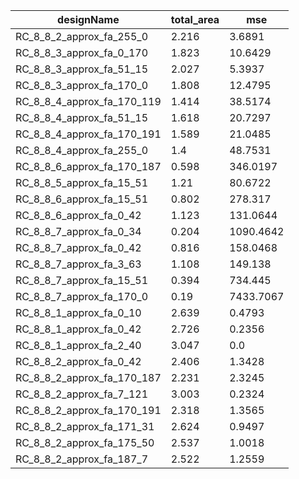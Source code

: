 | designName                 | total_area | mse       |
| -------------------------- | ---------- | --------- |
| RC_8_8_2_approx_fa_255_0   | 2.216      | 3.6891    |
| RC_8_8_3_approx_fa_0_170   | 1.823      | 10.6429   |
| RC_8_8_3_approx_fa_51_15   | 2.027      | 5.3937    |
| RC_8_8_3_approx_fa_170_0   | 1.808      | 12.4795   |
| RC_8_8_4_approx_fa_170_119 | 1.414      | 38.5174   |
| RC_8_8_4_approx_fa_51_15   | 1.618      | 20.7297   |
| RC_8_8_4_approx_fa_170_191 | 1.589      | 21.0485   |
| RC_8_8_4_approx_fa_255_0   | 1.4        | 48.7531   |
| RC_8_8_6_approx_fa_170_187 | 0.598      | 346.0197  |
| RC_8_8_5_approx_fa_15_51   | 1.21       | 80.6722   |
| RC_8_8_6_approx_fa_15_51   | 0.802      | 278.317   |
| RC_8_8_6_approx_fa_0_42    | 1.123      | 131.0644  |
| RC_8_8_7_approx_fa_0_34    | 0.204      | 1090.4642 |
| RC_8_8_7_approx_fa_0_42    | 0.816      | 158.0468  |
| RC_8_8_7_approx_fa_3_63    | 1.108      | 149.138   |
| RC_8_8_7_approx_fa_15_51   | 0.394      | 734.445   |
| RC_8_8_7_approx_fa_170_0   | 0.19       | 7433.7067 |
| RC_8_8_1_approx_fa_0_10    | 2.639      | 0.4793    |
| RC_8_8_1_approx_fa_0_42    | 2.726      | 0.2356    |
| RC_8_8_1_approx_fa_2_40    | 3.047      | 0.0       |
| RC_8_8_2_approx_fa_0_42    | 2.406      | 1.3428    |
| RC_8_8_2_approx_fa_170_187 | 2.231      | 2.3245    |
| RC_8_8_2_approx_fa_7_121   | 3.003      | 0.2324    |
| RC_8_8_2_approx_fa_170_191 | 2.318      | 1.3565    |
| RC_8_8_2_approx_fa_171_31  | 2.624      | 0.9497    |
| RC_8_8_2_approx_fa_175_50  | 2.537      | 1.0018    |
| RC_8_8_2_approx_fa_187_7   | 2.522      | 1.2559    |
